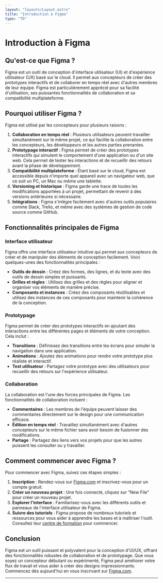 ```yaml
---
layout: "layouts/Layout.astro"
title: "Introduction à Figma"
type: "TD"
---
```


# Introduction à Figma

## Qu'est-ce que Figma ?

Figma est un outil de conception d'interface utilisateur (UI) et d'expérience utilisateur (UX) basé sur le cloud. Il permet aux concepteurs de créer des prototypes interactifs et de collaborer en temps réel avec d'autres membres de leur équipe. Figma est particulièrement apprécié pour sa facilité d'utilisation, ses puissantes fonctionnalités de collaboration et sa compatibilité multiplateforme.

## Pourquoi utiliser Figma ?

Figma est utilisé par les concepteurs pour plusieurs raisons :

1. **Collaboration en temps réel** : Plusieurs utilisateurs peuvent travailler simultanément sur le même projet, ce qui facilite la collaboration entre les concepteurs, les développeurs et les autres parties prenantes.
2. **Prototypage interactif** : Figma permet de créer des prototypes interactifs qui simulent le comportement d'une application ou d'un site web. Cela permet de tester les interactions et de recueillir des retours avant la phase de développement.
3. **Compatibilité multiplateforme** : Étant basé sur le cloud, Figma est accessible depuis n'importe quel appareil avec un navigateur web, que ce soit un PC, un Mac ou même une tablette.
4. **Versioning et historique** : Figma garde une trace de toutes les modifications apportées à un projet, permettant de revenir à des versions antérieures si nécessaire.
5. **Intégrations** : Figma s'intègre facilement avec d'autres outils populaires comme Slack, Trello, et même avec des systèmes de gestion de code source comme GitHub.

## Fonctionnalités principales de Figma

### Interface utilisateur

Figma offre une interface utilisateur intuitive qui permet aux concepteurs de créer et de manipuler des éléments de conception facilement. Voici quelques-unes des fonctionnalités principales :

- **Outils de dessin** : Créez des formes, des lignes, et du texte avec des outils de dessin simples et puissants.
- **Grilles et règles** : Utilisez des grilles et des règles pour aligner et organiser vos éléments de manière précise.
- **Composants et instances** : Créez des composants réutilisables et utilisez des instances de ces composants pour maintenir la cohérence de la conception.

### Prototypage

Figma permet de créer des prototypes interactifs en ajoutant des interactions entre les différentes pages et éléments de votre conception. Cela inclut :

- **Transitions** : Définissez des transitions entre les écrans pour simuler la navigation dans une application.
- **Animations** : Ajoutez des animations pour rendre votre prototype plus réaliste et interactif.
- **Test utilisateur** : Partagez votre prototype avec des utilisateurs pour recueillir des retours sur l'expérience utilisateur.

### Collaboration

La collaboration est l'une des forces principales de Figma. Les fonctionnalités de collaboration incluent :

- **Commentaires** : Les membres de l'équipe peuvent laisser des commentaires directement sur le design pour une communication efficace.
- **Édition en temps réel** : Travaillez simultanément avec d'autres concepteurs sur le même fichier sans avoir besoin de fusionner des modifications.
- **Partage** : Partagez des liens vers vos projets pour que les autres puissent les consulter ou y travailler.

## Comment commencer avec Figma ?

Pour commencer avec Figma, suivez ces étapes simples :

1. **Inscription** : Rendez-vous sur [Figma.com](https://www.figma.com/) et inscrivez-vous pour un compte gratuit.
2. **Créer un nouveau projet** : Une fois connecté, cliquez sur "New File" pour créer un nouveau projet.
3. **Explorer l'interface** : Familiarisez-vous avec les différents outils et panneaux de l'interface utilisateur de Figma.
4. **Suivre des tutoriels** : Figma propose de nombreux tutoriels et ressources pour vous aider à apprendre les bases et à maîtriser l'outil. Consultez leur [centre de formation](https://www.figma.com/resources/learn-design/) pour commencer.

## Conclusion

Figma est un outil puissant et polyvalent pour la conception d'UI/UX, offrant des fonctionnalités robustes de collaboration et de prototypage. Que vous soyez un concepteur débutant ou expérimenté, Figma peut améliorer votre flux de travail et vous aider à créer des designs impressionnants. Commencez dès aujourd'hui en vous inscrivant sur [Figma.com](https://www.figma.com/).

---
